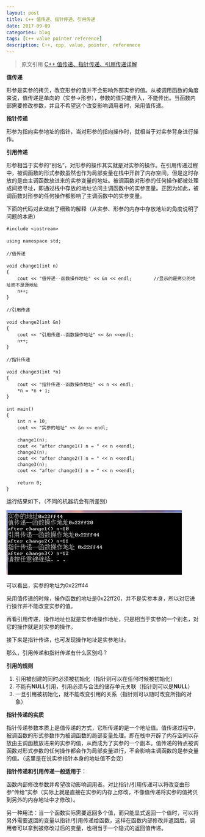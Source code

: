 ```yaml
---
layout: post
title: C++ 值传递、指针传递、引用传递 
date: 2017-09-09
categories: blog
tags: [C++ value pointer reference]
description: C++, cpp, value, pointer, referenece 
---
```


> 原文引用 [C++ 值传递、指针传递、引用传递详解](http://www.cnblogs.com/yanlingyin/archive/2011/12/07/2278961.html)


**值传递**

形参是实参的拷贝，改变形参的值并不会影响外部实参的值。从被调用函数的角度来说，值传递是单向的（实参->形参），参数的值只能传入，不能传出。当函数内部需要修改参数，并且不希望这个改变影响调用者时，采用值传递。

**指针传递**

形参为指向实参地址的指针，当对形参的指向操作时，就相当于对实参背身进行操作。

**引用传递**

形参相当于实参的“别名”，对形参的操作其实就是对实参的操作。在引用传递过程中，被调函数的形式参数虽然也作为局部变量在栈中开辟了内存空间，但是这时存放的是由主调函数放进来的实参变量的地址。被调函数对形参的任何操作都被处理成间接寻址，即通过栈中存放的地址访问主调函数中的实参变量。正因为如此，被调函数对形参的任何操作都影响了主调函数中的实参变量。

下面的代码对此做出了细致的解释（从实参、形参的内存中存放地址的角度说明了问题的本质）

```
#include <iostream>

using namespace std;

//值传递

void change1(int n)
{
	cout << "值传递--函数操作地址" << &n << endl;		//显示的是拷贝的地址而不是源地址
	n++;
}

//引用传递

void change2(int &n)
{
	cout << "引用传递--函数操作地址" << &n <<endl;
	n++;
}

//指针传递

void change3(int *n)
{
	cout << "指针传递--函数操作地址" << n << endl;
	*n = *n + 1;
}

int main()
{
	int n = 10;
	cout << "实参的地址" << &n << endl;

	change1(n);
	cout << "after change1() n = " << n <<endl;
	change2(n);
	cout << "after change2() n = " << n <<endl;
	change3(n);
	cout << "after change3() n = " << n <<endl;

	return 0;
}
```

运行结果如下，（不同的机器坑会有所差别）

![我也不知道啥名字.jpg](https://github.com/Chufan1990/Chufan1990.github.io/raw/master/img/2011120710381445.jpg)


可以看出，实参的地址为0x22ff44

采用值传递的时候，操作函数的地址是0x22ff20，并不是实参本身，所以对它进行操作并不能改变实参的值。

再看引用传递，操作地址也就是实参地操作地址，只是相当于实参的一个别名，对它的操作就是对实参的操作。

接下来是指针传递，也可发现操作地址是实参地址。

那么，引用传递和指针传递有什么区别吗？

**引用的规则**

1. 引用被创建的同时必须被初始化（指针则可以在任何时候被初始化）
2. 不能有**NULL**引用，引用必须与合法的储存单元关联（指针则可以是**NULL**）
3. 一旦引用被初始化，就不能改变引用的关系（指针则可以随时改变所指的对象）

**指针传递的实质**

指针传递参数本质上是值传递的方式，它所传递的是一个地址值。值传递过程中，被调函数的形式参数作为被调函数的局部变量处理。即在栈中开辟了内存空间以存放由主调函数放进来的实参的值，从而成为了实参的一个副本。值传递的特点被调函数对形式参数的任何操作都会作为局部变量进行，不会影响主调函数的是参变量的值。（这里是在说实参指针本身的地址值不会变）

**指针传递和引用传递一般适用于：**

函数内部修改参数并希望改动影响调用者。对比指针/引用传递可以将改变由形参“传给”实参（实际上就是直接在实参的内存上修改，不像值传递将实参的值拷贝到另外的内存地址中才修改）。

另一种用法：当一个函数实际需要返回多个值，而只能显式返回一个值时，可以将另外需要返回的变量以指针/引用传递给函数，这样在函数内部修改并返回后，调用者可以拿到被修改过后的变量，也相当于一个隐式的返回值传递。

